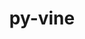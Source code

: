 ---
title: "py-vine"
layout: cache
categories: [package, develop]
meta: {"versions": ["5.0.0"], "compilers": ["gcc@=7.5.0"], "oss": ["ubuntu18.04"], "platforms": ["linux"], "targets": ["x86_64", "x86_64_v3"], "stacks": ["radiuss", "root"], "num_specs": 44, "num_specs_by_stack": {"root": 44, "radiuss": 2}}
spec_details: [{"hash": "r2yxxo33zukvs4unq24fihpmxtacpjje", "compiler": "gcc@=7.5.0", "versions": ["5.0.0"], "os": "ubuntu18.04", "platform": "linux", "target": "x86_64", "variants": [], "stacks": ["root"], "size": "-", "tarball": "https://binaries.spack.io/develop/build_cache/linux-ubuntu18.04-x86_64/gcc-7.5.0/py-vine-5.0.0/linux-ubuntu18.04-x86_64-gcc-7.5.0-py-vine-5.0.0-r2yxxo33zukvs4unq24fihpmxtacpjje.spack"}, {"hash": "332k7a7qlk2wkk55qwglmso64ifmse2q", "compiler": "gcc@=7.5.0", "versions": ["5.0.0"], "os": "ubuntu18.04", "platform": "linux", "target": "x86_64", "variants": [], "stacks": ["root"], "size": "-", "tarball": "https://binaries.spack.io/develop/build_cache/linux-ubuntu18.04-x86_64/gcc-7.5.0/py-vine-5.0.0/linux-ubuntu18.04-x86_64-gcc-7.5.0-py-vine-5.0.0-332k7a7qlk2wkk55qwglmso64ifmse2q.spack"}, {"hash": "f42wltp2pqp6gufek2en73ori43cw75n", "compiler": "gcc@=7.5.0", "versions": ["5.0.0"], "os": "ubuntu18.04", "platform": "linux", "target": "x86_64", "variants": [], "stacks": ["root"], "size": "-", "tarball": "https://binaries.spack.io/develop/build_cache/linux-ubuntu18.04-x86_64/gcc-7.5.0/py-vine-5.0.0/linux-ubuntu18.04-x86_64-gcc-7.5.0-py-vine-5.0.0-f42wltp2pqp6gufek2en73ori43cw75n.spack"}, {"hash": "iuwxsedtd3fhygc3q25bg4aec2eoubni", "compiler": "gcc@=7.5.0", "versions": ["5.0.0"], "os": "ubuntu18.04", "platform": "linux", "target": "x86_64", "variants": ["build_system=python_pip"], "stacks": ["root"], "size": "-", "tarball": "https://binaries.spack.io/develop/build_cache/linux-ubuntu18.04-x86_64/gcc-7.5.0/py-vine-5.0.0/linux-ubuntu18.04-x86_64-gcc-7.5.0-py-vine-5.0.0-iuwxsedtd3fhygc3q25bg4aec2eoubni.spack"}, {"hash": "l6k4r55h2ncwkipdjvrud7m3anaw76bt", "compiler": "gcc@=7.5.0", "versions": ["5.0.0"], "os": "ubuntu18.04", "platform": "linux", "target": "x86_64", "variants": [], "stacks": ["root"], "size": "-", "tarball": "https://binaries.spack.io/develop/build_cache/linux-ubuntu18.04-x86_64/gcc-7.5.0/py-vine-5.0.0/linux-ubuntu18.04-x86_64-gcc-7.5.0-py-vine-5.0.0-l6k4r55h2ncwkipdjvrud7m3anaw76bt.spack"}, {"hash": "ogtirqjoiuztvnvnoykpyhdjyahrr2tn", "compiler": "gcc@=7.5.0", "versions": ["5.0.0"], "os": "ubuntu18.04", "platform": "linux", "target": "x86_64", "variants": [], "stacks": ["root"], "size": "-", "tarball": "https://binaries.spack.io/develop/build_cache/linux-ubuntu18.04-x86_64/gcc-7.5.0/py-vine-5.0.0/linux-ubuntu18.04-x86_64-gcc-7.5.0-py-vine-5.0.0-ogtirqjoiuztvnvnoykpyhdjyahrr2tn.spack"}, {"hash": "rsxqnwaszoly7xgic5ikekkg5w23a3zw", "compiler": "gcc@=7.5.0", "versions": ["5.0.0"], "os": "ubuntu18.04", "platform": "linux", "target": "x86_64", "variants": [], "stacks": ["root"], "size": "-", "tarball": "https://binaries.spack.io/develop/build_cache/linux-ubuntu18.04-x86_64/gcc-7.5.0/py-vine-5.0.0/linux-ubuntu18.04-x86_64-gcc-7.5.0-py-vine-5.0.0-rsxqnwaszoly7xgic5ikekkg5w23a3zw.spack"}, {"hash": "7izyqbzphspi5xtewzfqtwzmmn3gg6ut", "compiler": "gcc@=7.5.0", "versions": ["5.0.0"], "os": "ubuntu18.04", "platform": "linux", "target": "x86_64", "variants": ["build_system=python_pip"], "stacks": ["root"], "size": "-", "tarball": "https://binaries.spack.io/develop/build_cache/linux-ubuntu18.04-x86_64/gcc-7.5.0/py-vine-5.0.0/linux-ubuntu18.04-x86_64-gcc-7.5.0-py-vine-5.0.0-7izyqbzphspi5xtewzfqtwzmmn3gg6ut.spack"}, {"hash": "vux64mvzxcqpb2bxrsjl6qvpuhi65vmp", "compiler": "gcc@=7.5.0", "versions": ["5.0.0"], "os": "ubuntu18.04", "platform": "linux", "target": "x86_64", "variants": [], "stacks": ["root"], "size": "-", "tarball": "https://binaries.spack.io/develop/build_cache/linux-ubuntu18.04-x86_64/gcc-7.5.0/py-vine-5.0.0/linux-ubuntu18.04-x86_64-gcc-7.5.0-py-vine-5.0.0-vux64mvzxcqpb2bxrsjl6qvpuhi65vmp.spack"}, {"hash": "e3urqovvgtqoxxz246kbsy4qpy6r7vvz", "compiler": "gcc@=7.5.0", "versions": ["5.0.0"], "os": "ubuntu18.04", "platform": "linux", "target": "x86_64", "variants": [], "stacks": ["root"], "size": "-", "tarball": "https://binaries.spack.io/develop/build_cache/linux-ubuntu18.04-x86_64/gcc-7.5.0/py-vine-5.0.0/linux-ubuntu18.04-x86_64-gcc-7.5.0-py-vine-5.0.0-e3urqovvgtqoxxz246kbsy4qpy6r7vvz.spack"}, {"hash": "zvykjpg6rxouvfgzmuoplmzkqpdljrpb", "compiler": "gcc@=7.5.0", "versions": ["5.0.0"], "os": "ubuntu18.04", "platform": "linux", "target": "x86_64", "variants": [], "stacks": ["root"], "size": "-", "tarball": "https://binaries.spack.io/develop/build_cache/linux-ubuntu18.04-x86_64/gcc-7.5.0/py-vine-5.0.0/linux-ubuntu18.04-x86_64-gcc-7.5.0-py-vine-5.0.0-zvykjpg6rxouvfgzmuoplmzkqpdljrpb.spack"}, {"hash": "v6p5ozssfx2aglmc6vzjgypfjdovqdlw", "compiler": "gcc@=7.5.0", "versions": ["5.0.0"], "os": "ubuntu18.04", "platform": "linux", "target": "x86_64", "variants": [], "stacks": ["root"], "size": "-", "tarball": "https://binaries.spack.io/develop/build_cache/linux-ubuntu18.04-x86_64/gcc-7.5.0/py-vine-5.0.0/linux-ubuntu18.04-x86_64-gcc-7.5.0-py-vine-5.0.0-v6p5ozssfx2aglmc6vzjgypfjdovqdlw.spack"}, {"hash": "snd33p62dy2bixqn2za3qtyqqlqad64c", "compiler": "gcc@=7.5.0", "versions": ["5.0.0"], "os": "ubuntu18.04", "platform": "linux", "target": "x86_64", "variants": [], "stacks": ["root"], "size": "-", "tarball": "https://binaries.spack.io/develop/build_cache/linux-ubuntu18.04-x86_64/gcc-7.5.0/py-vine-5.0.0/linux-ubuntu18.04-x86_64-gcc-7.5.0-py-vine-5.0.0-snd33p62dy2bixqn2za3qtyqqlqad64c.spack"}, {"hash": "khvalytpjevj7iy3llzbrev7dv23tiet", "compiler": "gcc@=7.5.0", "versions": ["5.0.0"], "os": "ubuntu18.04", "platform": "linux", "target": "x86_64", "variants": [], "stacks": ["root"], "size": "-", "tarball": "https://binaries.spack.io/develop/build_cache/linux-ubuntu18.04-x86_64/gcc-7.5.0/py-vine-5.0.0/linux-ubuntu18.04-x86_64-gcc-7.5.0-py-vine-5.0.0-khvalytpjevj7iy3llzbrev7dv23tiet.spack"}, {"hash": "ctxpayeofozrmxmqnc4aw5zvahd3lkod", "compiler": "gcc@=7.5.0", "versions": ["5.0.0"], "os": "ubuntu18.04", "platform": "linux", "target": "x86_64", "variants": [], "stacks": ["root"], "size": "-", "tarball": "https://binaries.spack.io/develop/build_cache/linux-ubuntu18.04-x86_64/gcc-7.5.0/py-vine-5.0.0/linux-ubuntu18.04-x86_64-gcc-7.5.0-py-vine-5.0.0-ctxpayeofozrmxmqnc4aw5zvahd3lkod.spack"}, {"hash": "giuce5js3ixazvsp7j7sqoen5rhxeuog", "compiler": "gcc@=7.5.0", "versions": ["5.0.0"], "os": "ubuntu18.04", "platform": "linux", "target": "x86_64", "variants": [], "stacks": ["root"], "size": "-", "tarball": "https://binaries.spack.io/develop/build_cache/linux-ubuntu18.04-x86_64/gcc-7.5.0/py-vine-5.0.0/linux-ubuntu18.04-x86_64-gcc-7.5.0-py-vine-5.0.0-giuce5js3ixazvsp7j7sqoen5rhxeuog.spack"}, {"hash": "u5bcyhsdzwp73fmkiodbqyp6hfhb2fuf", "compiler": "gcc@=7.5.0", "versions": ["5.0.0"], "os": "ubuntu18.04", "platform": "linux", "target": "x86_64", "variants": [], "stacks": ["root"], "size": "-", "tarball": "https://binaries.spack.io/develop/build_cache/linux-ubuntu18.04-x86_64/gcc-7.5.0/py-vine-5.0.0/linux-ubuntu18.04-x86_64-gcc-7.5.0-py-vine-5.0.0-u5bcyhsdzwp73fmkiodbqyp6hfhb2fuf.spack"}, {"hash": "kt5xfrq2d3guatzeynv5max246rldjbu", "compiler": "gcc@=7.5.0", "versions": ["5.0.0"], "os": "ubuntu18.04", "platform": "linux", "target": "x86_64", "variants": [], "stacks": ["root"], "size": "-", "tarball": "https://binaries.spack.io/develop/build_cache/linux-ubuntu18.04-x86_64/gcc-7.5.0/py-vine-5.0.0/linux-ubuntu18.04-x86_64-gcc-7.5.0-py-vine-5.0.0-kt5xfrq2d3guatzeynv5max246rldjbu.spack"}, {"hash": "cieseuxw7h6f2kgzhjdxcilawwnqtlje", "compiler": "gcc@=7.5.0", "versions": ["5.0.0"], "os": "ubuntu18.04", "platform": "linux", "target": "x86_64", "variants": ["build_system=python_pip"], "stacks": ["root"], "size": "-", "tarball": "https://binaries.spack.io/develop/build_cache/linux-ubuntu18.04-x86_64/gcc-7.5.0/py-vine-5.0.0/linux-ubuntu18.04-x86_64-gcc-7.5.0-py-vine-5.0.0-cieseuxw7h6f2kgzhjdxcilawwnqtlje.spack"}, {"hash": "5adnt7s3ggl2ec6qv7zakdohrzc7sivz", "compiler": "gcc@=7.5.0", "versions": ["5.0.0"], "os": "ubuntu18.04", "platform": "linux", "target": "x86_64", "variants": [], "stacks": ["root"], "size": "-", "tarball": "https://binaries.spack.io/develop/build_cache/linux-ubuntu18.04-x86_64/gcc-7.5.0/py-vine-5.0.0/linux-ubuntu18.04-x86_64-gcc-7.5.0-py-vine-5.0.0-5adnt7s3ggl2ec6qv7zakdohrzc7sivz.spack"}, {"hash": "adly52ix33wq64c57c3dha5trlyosd2u", "compiler": "gcc@=7.5.0", "versions": ["5.0.0"], "os": "ubuntu18.04", "platform": "linux", "target": "x86_64", "variants": ["build_system=python_pip"], "stacks": ["root"], "size": "-", "tarball": "https://binaries.spack.io/develop/build_cache/linux-ubuntu18.04-x86_64/gcc-7.5.0/py-vine-5.0.0/linux-ubuntu18.04-x86_64-gcc-7.5.0-py-vine-5.0.0-adly52ix33wq64c57c3dha5trlyosd2u.spack"}, {"hash": "c3keshrchq7lhcxsmwolwjczmjbvommp", "compiler": "gcc@=7.5.0", "versions": ["5.0.0"], "os": "ubuntu18.04", "platform": "linux", "target": "x86_64", "variants": [], "stacks": ["root"], "size": "-", "tarball": "https://binaries.spack.io/develop/build_cache/linux-ubuntu18.04-x86_64/gcc-7.5.0/py-vine-5.0.0/linux-ubuntu18.04-x86_64-gcc-7.5.0-py-vine-5.0.0-c3keshrchq7lhcxsmwolwjczmjbvommp.spack"}, {"hash": "3xxihvqg2uigosww2tfra5vknbrlhccx", "compiler": "gcc@=7.5.0", "versions": ["5.0.0"], "os": "ubuntu18.04", "platform": "linux", "target": "x86_64", "variants": [], "stacks": ["root"], "size": "-", "tarball": "https://binaries.spack.io/develop/build_cache/linux-ubuntu18.04-x86_64/gcc-7.5.0/py-vine-5.0.0/linux-ubuntu18.04-x86_64-gcc-7.5.0-py-vine-5.0.0-3xxihvqg2uigosww2tfra5vknbrlhccx.spack"}, {"hash": "bwsh5hgdbrvs6whqtwcwx5mg3bclz5oo", "compiler": "gcc@=7.5.0", "versions": ["5.0.0"], "os": "ubuntu18.04", "platform": "linux", "target": "x86_64", "variants": [], "stacks": ["root"], "size": "-", "tarball": "https://binaries.spack.io/develop/build_cache/linux-ubuntu18.04-x86_64/gcc-7.5.0/py-vine-5.0.0/linux-ubuntu18.04-x86_64-gcc-7.5.0-py-vine-5.0.0-bwsh5hgdbrvs6whqtwcwx5mg3bclz5oo.spack"}, {"hash": "kxqls45zvjitfnxtwns5q5o4ci7rosz4", "compiler": "gcc@=7.5.0", "versions": ["5.0.0"], "os": "ubuntu18.04", "platform": "linux", "target": "x86_64", "variants": [], "stacks": ["root"], "size": "-", "tarball": "https://binaries.spack.io/develop/build_cache/linux-ubuntu18.04-x86_64/gcc-7.5.0/py-vine-5.0.0/linux-ubuntu18.04-x86_64-gcc-7.5.0-py-vine-5.0.0-kxqls45zvjitfnxtwns5q5o4ci7rosz4.spack"}, {"hash": "jcz7cageebwov23bytte3jaqwzqiaslb", "compiler": "gcc@=7.5.0", "versions": ["5.0.0"], "os": "ubuntu18.04", "platform": "linux", "target": "x86_64", "variants": [], "stacks": ["root"], "size": "-", "tarball": "https://binaries.spack.io/develop/build_cache/linux-ubuntu18.04-x86_64/gcc-7.5.0/py-vine-5.0.0/linux-ubuntu18.04-x86_64-gcc-7.5.0-py-vine-5.0.0-jcz7cageebwov23bytte3jaqwzqiaslb.spack"}, {"hash": "mp7ap7azj42cxv322shdzgwals43nedc", "compiler": "gcc@=7.5.0", "versions": ["5.0.0"], "os": "ubuntu18.04", "platform": "linux", "target": "x86_64", "variants": [], "stacks": ["root"], "size": "-", "tarball": "https://binaries.spack.io/develop/build_cache/linux-ubuntu18.04-x86_64/gcc-7.5.0/py-vine-5.0.0/linux-ubuntu18.04-x86_64-gcc-7.5.0-py-vine-5.0.0-mp7ap7azj42cxv322shdzgwals43nedc.spack"}, {"hash": "z2o2itl2unwajctxvbnmgxeixv6jnmww", "compiler": "gcc@=7.5.0", "versions": ["5.0.0"], "os": "ubuntu18.04", "platform": "linux", "target": "x86_64", "variants": [], "stacks": ["root"], "size": "-", "tarball": "https://binaries.spack.io/develop/build_cache/linux-ubuntu18.04-x86_64/gcc-7.5.0/py-vine-5.0.0/linux-ubuntu18.04-x86_64-gcc-7.5.0-py-vine-5.0.0-z2o2itl2unwajctxvbnmgxeixv6jnmww.spack"}, {"hash": "t3gw4fgepze64w6cdxu7fj4ap7khsahd", "compiler": "gcc@=7.5.0", "versions": ["5.0.0"], "os": "ubuntu18.04", "platform": "linux", "target": "x86_64", "variants": [], "stacks": ["root"], "size": "-", "tarball": "https://binaries.spack.io/develop/build_cache/linux-ubuntu18.04-x86_64/gcc-7.5.0/py-vine-5.0.0/linux-ubuntu18.04-x86_64-gcc-7.5.0-py-vine-5.0.0-t3gw4fgepze64w6cdxu7fj4ap7khsahd.spack"}, {"hash": "7gwhiq5jc7ju4mcyi5posi7sy3s3gdxf", "compiler": "gcc@=7.5.0", "versions": ["5.0.0"], "os": "ubuntu18.04", "platform": "linux", "target": "x86_64", "variants": [], "stacks": ["root"], "size": "-", "tarball": "https://binaries.spack.io/develop/build_cache/linux-ubuntu18.04-x86_64/gcc-7.5.0/py-vine-5.0.0/linux-ubuntu18.04-x86_64-gcc-7.5.0-py-vine-5.0.0-7gwhiq5jc7ju4mcyi5posi7sy3s3gdxf.spack"}, {"hash": "igj2gjajimju6dg7infkdi6d3xsz7mtf", "compiler": "gcc@=7.5.0", "versions": ["5.0.0"], "os": "ubuntu18.04", "platform": "linux", "target": "x86_64", "variants": [], "stacks": ["root"], "size": "-", "tarball": "https://binaries.spack.io/develop/build_cache/linux-ubuntu18.04-x86_64/gcc-7.5.0/py-vine-5.0.0/linux-ubuntu18.04-x86_64-gcc-7.5.0-py-vine-5.0.0-igj2gjajimju6dg7infkdi6d3xsz7mtf.spack"}, {"hash": "wcysygx4dlepphtuqfwy2e7zcj2rs4qx", "compiler": "gcc@=7.5.0", "versions": ["5.0.0"], "os": "ubuntu18.04", "platform": "linux", "target": "x86_64", "variants": [], "stacks": ["root"], "size": "-", "tarball": "https://binaries.spack.io/develop/build_cache/linux-ubuntu18.04-x86_64/gcc-7.5.0/py-vine-5.0.0/linux-ubuntu18.04-x86_64-gcc-7.5.0-py-vine-5.0.0-wcysygx4dlepphtuqfwy2e7zcj2rs4qx.spack"}, {"hash": "amkhiuzcv37hykqm2bvykh67rqjvk4xh", "compiler": "gcc@=7.5.0", "versions": ["5.0.0"], "os": "ubuntu18.04", "platform": "linux", "target": "x86_64", "variants": [], "stacks": ["root"], "size": "-", "tarball": "https://binaries.spack.io/develop/build_cache/linux-ubuntu18.04-x86_64/gcc-7.5.0/py-vine-5.0.0/linux-ubuntu18.04-x86_64-gcc-7.5.0-py-vine-5.0.0-amkhiuzcv37hykqm2bvykh67rqjvk4xh.spack"}, {"hash": "j63trquqp44si6v7irvm3tszznpvvc45", "compiler": "gcc@=7.5.0", "versions": ["5.0.0"], "os": "ubuntu18.04", "platform": "linux", "target": "x86_64", "variants": [], "stacks": ["root"], "size": "-", "tarball": "https://binaries.spack.io/develop/build_cache/linux-ubuntu18.04-x86_64/gcc-7.5.0/py-vine-5.0.0/linux-ubuntu18.04-x86_64-gcc-7.5.0-py-vine-5.0.0-j63trquqp44si6v7irvm3tszznpvvc45.spack"}, {"hash": "itvw24tjmt5r6bya4gvclnpaykt2xp4w", "compiler": "gcc@=7.5.0", "versions": ["5.0.0"], "os": "ubuntu18.04", "platform": "linux", "target": "x86_64_v3", "variants": ["build_system=python_pip"], "stacks": ["root"], "size": "-", "tarball": "https://binaries.spack.io/develop/build_cache/linux-ubuntu18.04-x86_64_v3/gcc-7.5.0/py-vine-5.0.0/linux-ubuntu18.04-x86_64_v3-gcc-7.5.0-py-vine-5.0.0-itvw24tjmt5r6bya4gvclnpaykt2xp4w.spack"}, {"hash": "2zozrqyrvjtnq55vryagzlbfykjnzfxg", "compiler": "gcc@=7.5.0", "versions": ["5.0.0"], "os": "ubuntu18.04", "platform": "linux", "target": "x86_64_v3", "variants": ["build_system=python_pip"], "stacks": ["root"], "size": "-", "tarball": "https://binaries.spack.io/develop/build_cache/linux-ubuntu18.04-x86_64_v3/gcc-7.5.0/py-vine-5.0.0/linux-ubuntu18.04-x86_64_v3-gcc-7.5.0-py-vine-5.0.0-2zozrqyrvjtnq55vryagzlbfykjnzfxg.spack"}, {"hash": "t7kcjb6jd54lps64qznrkjlhnicuekbp", "compiler": "gcc@=7.5.0", "versions": ["5.0.0"], "os": "ubuntu18.04", "platform": "linux", "target": "x86_64_v3", "variants": ["build_system=python_pip"], "stacks": ["root", "radiuss"], "size": "-", "tarball": "https://binaries.spack.io/develop/build_cache/linux-ubuntu18.04-x86_64_v3/gcc-7.5.0/py-vine-5.0.0/linux-ubuntu18.04-x86_64_v3-gcc-7.5.0-py-vine-5.0.0-t7kcjb6jd54lps64qznrkjlhnicuekbp.spack"}, {"hash": "dvtywqjrpslukxvqegw6npjpzbkxnvhe", "compiler": "gcc@=7.5.0", "versions": ["5.0.0"], "os": "ubuntu18.04", "platform": "linux", "target": "x86_64_v3", "variants": ["build_system=python_pip"], "stacks": ["root"], "size": "-", "tarball": "https://binaries.spack.io/develop/build_cache/linux-ubuntu18.04-x86_64_v3/gcc-7.5.0/py-vine-5.0.0/linux-ubuntu18.04-x86_64_v3-gcc-7.5.0-py-vine-5.0.0-dvtywqjrpslukxvqegw6npjpzbkxnvhe.spack"}, {"hash": "2h7rdm54jy4z6nzryfxmbdpyqbf3li57", "compiler": "gcc@=7.5.0", "versions": ["5.0.0"], "os": "ubuntu18.04", "platform": "linux", "target": "x86_64_v3", "variants": ["build_system=python_pip"], "stacks": ["root"], "size": "-", "tarball": "https://binaries.spack.io/develop/build_cache/linux-ubuntu18.04-x86_64_v3/gcc-7.5.0/py-vine-5.0.0/linux-ubuntu18.04-x86_64_v3-gcc-7.5.0-py-vine-5.0.0-2h7rdm54jy4z6nzryfxmbdpyqbf3li57.spack"}, {"hash": "pcgltguhj37zjma7rzyewvnkwppig2s7", "compiler": "gcc@=7.5.0", "versions": ["5.0.0"], "os": "ubuntu18.04", "platform": "linux", "target": "x86_64_v3", "variants": ["build_system=python_pip"], "stacks": ["root", "radiuss"], "size": "-", "tarball": "https://binaries.spack.io/develop/build_cache/linux-ubuntu18.04-x86_64_v3/gcc-7.5.0/py-vine-5.0.0/linux-ubuntu18.04-x86_64_v3-gcc-7.5.0-py-vine-5.0.0-pcgltguhj37zjma7rzyewvnkwppig2s7.spack"}, {"hash": "r2cjlo7z3rqs42cjfcw6okcmqswef3qb", "compiler": "gcc@=7.5.0", "versions": ["5.0.0"], "os": "ubuntu18.04", "platform": "linux", "target": "x86_64_v3", "variants": ["build_system=python_pip"], "stacks": ["root"], "size": "-", "tarball": "https://binaries.spack.io/develop/build_cache/linux-ubuntu18.04-x86_64_v3/gcc-7.5.0/py-vine-5.0.0/linux-ubuntu18.04-x86_64_v3-gcc-7.5.0-py-vine-5.0.0-r2cjlo7z3rqs42cjfcw6okcmqswef3qb.spack"}, {"hash": "invoyln3fzgpcjhgh7wywbeintepyboy", "compiler": "gcc@=7.5.0", "versions": ["5.0.0"], "os": "ubuntu18.04", "platform": "linux", "target": "x86_64_v3", "variants": ["build_system=python_pip"], "stacks": ["root"], "size": "-", "tarball": "https://binaries.spack.io/develop/build_cache/linux-ubuntu18.04-x86_64_v3/gcc-7.5.0/py-vine-5.0.0/linux-ubuntu18.04-x86_64_v3-gcc-7.5.0-py-vine-5.0.0-invoyln3fzgpcjhgh7wywbeintepyboy.spack"}, {"hash": "xhmsg4hki7u7mtsnuqaf5zhwn4a36ibi", "compiler": "gcc@=7.5.0", "versions": ["5.0.0"], "os": "ubuntu18.04", "platform": "linux", "target": "x86_64_v3", "variants": ["build_system=python_pip"], "stacks": ["root"], "size": "-", "tarball": "https://binaries.spack.io/develop/build_cache/linux-ubuntu18.04-x86_64_v3/gcc-7.5.0/py-vine-5.0.0/linux-ubuntu18.04-x86_64_v3-gcc-7.5.0-py-vine-5.0.0-xhmsg4hki7u7mtsnuqaf5zhwn4a36ibi.spack"}, {"hash": "i6cxb3uzxv64j4qd7uc2up364ayiz2vh", "compiler": "gcc@=7.5.0", "versions": ["5.0.0"], "os": "ubuntu18.04", "platform": "linux", "target": "x86_64_v3", "variants": ["build_system=python_pip"], "stacks": ["root"], "size": "-", "tarball": "https://binaries.spack.io/develop/build_cache/linux-ubuntu18.04-x86_64_v3/gcc-7.5.0/py-vine-5.0.0/linux-ubuntu18.04-x86_64_v3-gcc-7.5.0-py-vine-5.0.0-i6cxb3uzxv64j4qd7uc2up364ayiz2vh.spack"}]
---